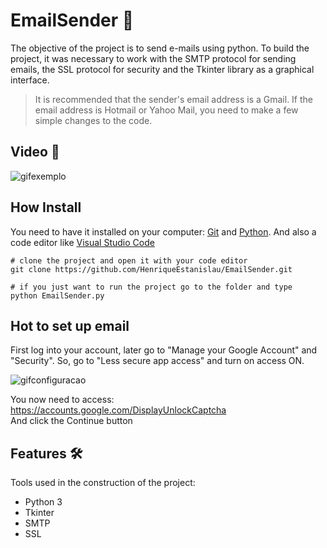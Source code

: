 # EmailSender :e-mail:

The objective of the project is to send e-mails using python. To build the project, it was necessary to work with the SMTP protocol for sending emails, the SSL protocol for security and the Tkinter library as a graphical interface. 
> It is recommended that the sender's email address is a Gmail. If the email address is Hotmail or Yahoo Mail, you need to make a few simple changes to the code.

## Video :movie_camera:
![gifexemplo](https://user-images.githubusercontent.com/65318224/113232182-0522e780-9273-11eb-9029-e4a83515d0a8.gif)  

## How Install
You need to have it installed on your computer: [Git](https://git-scm.com/) and [Python](https://www.python.org/downloads/).
And also a code editor like [Visual Studio Code](https://code.visualstudio.com/)
```
# clone the project and open it with your code editor
git clone https://github.com/HenriqueEstanislau/EmailSender.git

# if you just want to run the project go to the folder and type
python EmailSender.py
```

## Hot to set up email
First log into your account, later go to "Manage your Google Account" and "Security". So, go to "Less secure app access" and turn on access ON.  
  
![gifconfiguracao](https://user-images.githubusercontent.com/65318224/113228591-955d2e80-926b-11eb-9237-482bcdd5591e.gif)  
  
You now need to access: https://accounts.google.com/DisplayUnlockCaptcha  
And click the Continue button  

## Features :hammer_and_wrench:
Tools used in the construction of the project:
- Python 3
- Tkinter
- SMTP
- SSL
